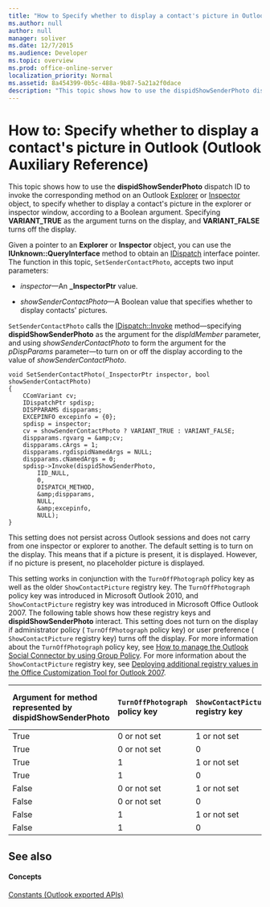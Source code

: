 ```yaml
---
title: "How to Specify whether to display a contact's picture in Outlook (Outlook Auxiliary Reference)"
ms.author: null
author: null
manager: soliver
ms.date: 12/7/2015
ms.audience: Developer
ms.topic: overview
ms.prod: office-online-server
localization_priority: Normal
ms.assetid: 8a454399-0b5c-488a-9b87-5a21a2f0dace
description: "This topic shows how to use the dispidShowSenderPhoto dispatch ID to invoke the corresponding method on an Outlook Explorer or Inspector object, to specify whether to display a contact's picture in the explorer or inspector window, according to a Boolean argument. Specifying VARIANT_TRUE as the argument turns on the display, and VARIANT_FALSE turns off the display."
---
```


# How to: Specify whether to display a contact's picture in Outlook (Outlook Auxiliary Reference)

This topic shows how to use the **dispidShowSenderPhoto** dispatch ID to invoke the corresponding method on an Outlook [Explorer](http://msdn.microsoft.com/library/026591e5-049f-503a-4166-34e6dbc225fb%28Office.15%29.aspx) or [Inspector](http://msdn.microsoft.com/library/d7384756-669c-0549-1032-c3b864187994%28Office.15%29.aspx) object, to specify whether to display a contact's picture in the explorer or inspector window, according to a Boolean argument. Specifying **VARIANT_TRUE** as the argument turns on the display, and **VARIANT_FALSE** turns off the display. 
  
Given a pointer to an **Explorer** or **Inspector** object, you can use the **IUnknown::QueryInterface** method to obtain an [IDispatch](http://msdn.microsoft.com/library/ebbff4bc-36b2-4861-9efa-ffa45e013eb5%28Office.15%29.aspx) interface pointer. The function in this topic,  `SetSenderContactPhoto`, accepts two input parameters: 
  
-  _inspector_—An **_InspectorPtr** value. 
    
-  _showSenderContactPhoto_—A Boolean value that specifies whether to display contacts' pictures.
    
 `SetSenderContactPhoto` calls the [IDispatch::Invoke](http://msdn.microsoft.com/library/964ade8e-9d8a-4d32-bd47-aa678912a54d%28Office.15%29.aspx) method—specifying **dispidShowSenderPhoto** as the argument for the  _dispIdMember_ parameter, and using  _showSenderContactPhoto_ to form the argument for the  _pDispParams_ parameter—to turn on or off the display according to the value of  _showSenderContactPhoto_.
  
```
void SetSenderContactPhoto(_InspectorPtr inspector, bool showSenderContactPhoto)
{ 
    CComVariant cv;
    IDispatchPtr spdisp;
    DISPPARAMS dispparams;
    EXCEPINFO excepinfo = {0};
    spdisp = inspector;
    cv = showSenderContactPhoto ? VARIANT_TRUE : VARIANT_FALSE;
    dispparams.rgvarg = &amp;cv;
    dispparams.cArgs = 1;
    dispparams.rgdispidNamedArgs = NULL;
    dispparams.cNamedArgs = 0;
    spdisp->Invoke(dispidShowSenderPhoto,
        IID_NULL,
        0,
        DISPATCH_METHOD,
        &amp;dispparams,
        NULL,
        &amp;excepinfo,
        NULL);
}
```

This setting does not persist across Outlook sessions and does not carry from one inspector or explorer to another. The default setting is to turn on the display. This means that if a picture is present, it is displayed. However, if no picture is present, no placeholder picture is displayed.
  
This setting works in conjunction with the  `TurnOffPhotograph` policy key as well as the older  `ShowContactPicture` registry key. The  `TurnOffPhotograph` policy key was introduced in Microsoft Outlook 2010, and  `ShowContactPicture` registry key was introduced in Microsoft Office Outlook 2007. The following table shows how these registry keys and **dispidShowSenderPhoto** interact. This setting does not turn on the display if administrator policy (  `TurnOffPhotograph` policy key) or user preference (  `ShowContactPicture` registry key) turns off the display. For more information about the  `TurnOffPhotograph` policy key, see [How to manage the Outlook Social Connector by using Group Policy](http://support.microsoft.com/kb/2020103). For more information about the  `ShowContactPicture` registry key, see [Deploying additional registry values in the Office Customization Tool for Outlook 2007](http://technet.microsoft.com/en-us/library/cc837949%28office.12%29.aspx).
  
|**Argument for method represented by **dispidShowSenderPhoto****|**`TurnOffPhotograph` policy key**|**`ShowContactPicture` registry key**|**Is picture displayed if present?**|
|:-----|:-----|:-----|:-----|
|True  <br/> |0 or not set  <br/> |1 or not set  <br/> |Yes  <br/> |
|True  <br/> |0 or not set  <br/> |0  <br/> |No  <br/> |
|True  <br/> |1  <br/> |1 or not set  <br/> |No  <br/> |
|True  <br/> |1  <br/> |0  <br/> |No  <br/> |
|False  <br/> |0 or not set  <br/> |1 or not set  <br/> |No  <br/> |
|False  <br/> |0 or not set  <br/> |0  <br/> |No  <br/> |
|False  <br/> |1  <br/> |1 or not set  <br/> |No  <br/> |
|False  <br/> |1  <br/> |0  <br/> |No  <br/> |
   
## See also

#### Concepts

[Constants (Outlook exported APIs)](constants-outlook-exported-apis.md)


